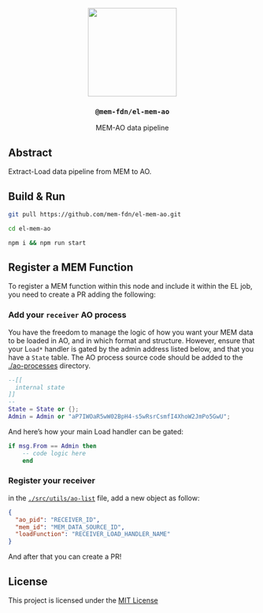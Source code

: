 <p align="center">
  <a href="https://mem.tech">
    <img src="https://github.com/decentldotland/MEM/assets/77340894/d840ef84-540f-4ccc-a7e0-1ed03c4af8dd" height="180">
  </a>
  <h3 align="center"><code>@mem-fdn/el-mem-ao</code></h3>
  <p align="center">MEM-AO data pipeline</p>
</p>

## Abstract
Extract-Load data pipeline from MEM to AO.

## Build & Run

```bash
git pull https://github.com/mem-fdn/el-mem-ao.git

cd el-mem-ao

npm i && npm run start
```
## Register a MEM Function
To register a MEM function within this node and include it within the EL job, you need to create a PR adding the following:

### Add your `receiver` AO process

You have the freedom to manage the logic of how you want your MEM data to be loaded in AO, and in which format and structure. However, ensure that your L`oad*` handler is gated by the admin address listed below, and that you have a `State` table. The AO process source code should be added to the [./ao-processes](./ao-processes) directory.

```lua
--[[
  internal state
]]
--
State = State or {};
Admin = Admin or "aP7IWOaR5wW02BpH4-s5wRsrCsmfI4XhoW2JmPo5GwU";
```

And here’s how your main Load handler can be gated:

```lua
if msg.From == Admin then
    -- code logic here
    end
```

### Register your receiver

in the [`./src/utils/ao-list`](./src/utils/ao-list.js) file, add a new object as follow:

```json
{
  "ao_pid": "RECEIVER_ID",
  "mem_id": "MEM_DATA_SOURCE_ID",
  "loadFunction": "RECEIVER_LOAD_HANDLER_NAME"
}
```

And after that you can create a PR!

## License
This project is licensed under the [MIT License](./LICENSE)